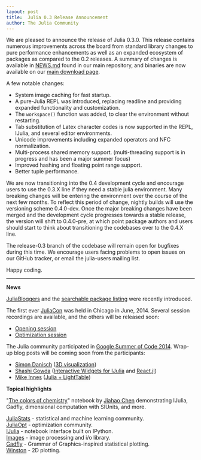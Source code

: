 ```yaml
---
layout: post
title:  Julia 0.3 Release Announcement
author: The Julia Community
---
```


We are pleased to announce the release of Julia 0.3.0.  This release contains numerous improvements across the
board from standard library changes to pure performance enhancements as well as an expanded ecosystem of packages as
compared to the 0.2 releases. A summary of changes is available in [NEWS.md](https://github.com/JuliaLang/julia/blob/release-0.3/NEWS.md)
found in our main repository, and binaries are now available on our [main download page](http://julialang.org/downloads/).

A few notable changes:

- System image caching for fast startup.
- A pure-Julia REPL was introduced, replacing readline and providing expanded functionality and customization.
- The `workspace()` function was added, to clear the environment without restarting.
- Tab substitution of Latex character codes is now supported in the REPL, IJulia, and several editor environments.
- Unicode improvements including expanded operators and NFC normalization.
- Multi-process shared memory support. (multi-threading support is in progress and has been a major summer focus)
- Improved hashing and floating point range support.
- Better tuple performance.

We are now transitioning into the 0.4 development cycle and encourage users to use the 0.3.X line if they need a stable
julia environment.  Many breaking changes will be entering the environment over the course of the next few months. To reflect this period of change, nightly builds will use the versioning scheme 0.4.0-dev.  Once the major breaking changes have been merged and the
development cycle progresses towards a stable release, the version will shift to 0.4.0-pre, at which point package authors
and users should start to think about transitioning the codebases over to the 0.4.X line.

The release-0.3 branch of the codebase will remain open for bugfixes during this time. We encourage users facing
problems to open issues on our GitHub tracker, or email the julia-users mailing list.

Happy coding.

***************************

**News**

[JuliaBloggers](https://www.juliabloggers.com/) and the [searchable package listing](http://pkg.julialang.org/) were recently introduced.

The first ever [JuliaCon](http://www.juliacon.org) was held in Chicago in June, 2014. Several session recordings are available, and the others will be released soon:

- [Opening session](https://julialang.org/blog/2014/08/juliacon-opening-session)
- [Optimization session](https://julialang.org/blog/2014/08/juliacon-opt-session)

The Julia community participated in [Google Summer of Code 2014](http://julialang.org/gsoc/2014/). Wrap-up blog posts will be coming soon from the participants:

- [Simon Danisch](https://github.com/SimonDanisch) ([3D visualization](https://randomphantasies.wordpress.com/))
- [Shashi Gowda](https://github.com/shashi) ([Interactive Widgets for IJulia](https://github.com/shashi/Interact.jl) and [React.jl](https://juliagizmos.github.io/Reactive.jl/))
- [Mike Innes](https://github.com/MikeInnes) ([Julia + LightTable](https://github.com/JuliaIDE/Juno-LT))

**Topical highlights**

 "[The colors of chemistry](http://jiahao.github.io/julia-blog/2014/06/09/the-colors-of-chemistry.html)" notebook by [Jiahao Chen](http://github.com/jiahao) demonstrating IJulia, Gadfly, dimensional computation with SIUnits, and more.

[JuliaStats](http://juliastats.github.io/) - statistical and machine learning community.<br>
[JuliaOpt](http://www.juliaopt.org/) - optimization community.<br>
[IJulia](https://github.com/JuliaLang/IJulia.jl) - notebook interface built on IPython.<br>
[Images](https://github.com/timholy/Images.jl) - image processing and i/o library.<br>
[Gadfly](http://gadflyjl.org/) - Grammar of Graphics-inspired statistical plotting.<br>
[Winston](https://github.com/nolta/Winston.jl) - 2D plotting.<br>

